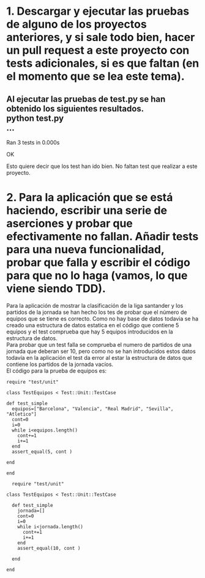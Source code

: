 # 1. Descargar y ejecutar las pruebas de alguno de los proyectos anteriores, y si sale todo bien, hacer un pull request a este proyecto con tests adicionales, si es que faltan (en el momento que se lea este tema).  
Al ejecutar las pruebas de test.py se han obtenido los siguientes resultados.  
python test.py  
...  
----------------------------------------------------------------------  
Ran 3 tests in 0.000s  
  
OK  

Esto quiere decir que los test han ido bien. No faltan test que realizar a este proyecto.

# 2. Para la aplicación que se está haciendo, escribir una serie de aserciones y probar que efectivamente no fallan. Añadir tests para una nueva funcionalidad, probar que falla y escribir el código para que no lo haga (vamos, lo que viene siendo TDD).  
Para la aplicación de mostrar la clasificación de la liga santander y los partidos de la jornada se han hecho los tes de probar que el número de equipos que se tiene es correcto. Como no hay base de datos todavia se ha creado una estructura de datos estatica en el código que contiene 5 equipos y el test comprueba que hay 5 equipos introducidos en la estructura de datos.  
Para probar que un test falla se comprueba el numero de partidos de una jornada que deberan ser 10, pero como no se han introducidos estos datos todavía en la aplicación el test da error al estar la estructura de datos que contiene los partidos de la jornada vacíos.  
El código para la prueba de equipos es: 
  ~~~
require "test/unit"  
  
class TestEquipos < Test::Unit::TestCase  
  
  def test_simple  
    equipos=["Barcelona", "Valencia", "Real Madrid", "Sevilla", "Atletico"]  
  	cont=0  
    i=0  
    while i<equipos.length()  
      cont+=1  
      i+=1  
    end  
    assert_equal(5, cont )  
  
  end  
  
end  
~~~  
~~~  
  require "test/unit"  
  
class TestEquipos < Test::Unit::TestCase  
  
  def test_simple  
    jornada=[]  
  	cont=0  
    i=0  
    while i<jornada.length()  
      cont+=1  
      i+=1  
    end  
    assert_equal(10, cont )  
  
  end  
  
end  
~~~  
